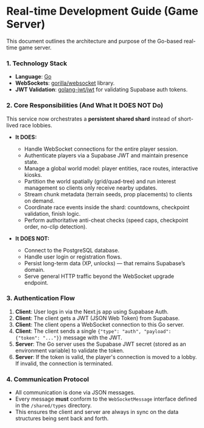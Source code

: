 # Real-time Development Guide (Game Server)

This document outlines the architecture and purpose of the Go-based real-time game server.

### 1. Technology Stack

-   **Language**: [Go](https://go.dev/)
-   **WebSockets**: [gorilla/websocket](https://github.com/gorilla/websocket) library.
-   **JWT Validation**: [golang-jwt/jwt](https://github.com/golang-jwt/jwt) for validating Supabase auth tokens.

### 2. Core Responsibilities (And What It DOES NOT Do)

This service now orchestrates a **persistent shared shard** instead of short-lived race lobbies.

-   **It DOES:**
    -   Handle WebSocket connections for the entire player session.
    -   Authenticate players via a Supabase JWT and maintain presence state.
    -   Manage a global world model: player entities, race routes, interactive kiosks.
    -   Partition the world spatially (grid/quad-tree) and run interest management so clients only receive nearby updates.
    -   Stream chunk metadata (terrain seeds, prop placements) to clients on demand.
    -   Coordinate race events inside the shard: countdowns, checkpoint validation, finish logic.
    -   Perform authoritative anti-cheat checks (speed caps, checkpoint order, no-clip detection).

-   **It DOES NOT:**
    -   Connect to the PostgreSQL database.
    -   Handle user login or registration flows.
    -   Persist long-term data (XP, unlocks) — that remains Supabase’s domain.
    -   Serve general HTTP traffic beyond the WebSocket upgrade endpoint.

### 3. Authentication Flow

1.  **Client**: User logs in via the Next.js app using Supabase Auth.
2.  **Client**: The client gets a JWT (JSON Web Token) from Supabase.
3.  **Client**: The client opens a WebSocket connection to this Go server.
4.  **Client**: The client sends a single `{"type": "auth", "payload": {"token": "..."}}` message with the JWT.
5.  **Server**: The Go server uses the Supabase JWT secret (stored as an environment variable) to validate the token.
6.  **Server**: If the token is valid, the player's connection is moved to a lobby. If invalid, the connection is terminated.

### 4. Communication Protocol

-   All communication is done via JSON messages.
-   Every message **must** conform to the `WebSocketMessage` interface defined in the `/shared/types` directory.
-   This ensures the client and server are always in sync on the data structures being sent back and forth.